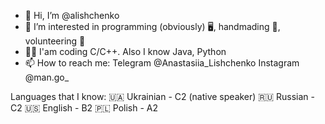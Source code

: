 - 👋 Hi, I’m @alishchenko
- 👀 I’m interested in programming (obviously) 🖥, handmading 🧶, volunteering 👶
- 👩‍💻 I'am coding C/C++. Also I know Java, Python
- 📫 How to reach me:
  Telegram @Anastasiia_Lishchenko
  Instagram @man.go_


Languages that I know:
🇺🇦 Ukrainian - C2 (native speaker)
🇷🇺 Russian - C2
🇺🇸 English - B2
🇵🇱 Polish - A2






<!---
alishchenko/alishchenko is a ✨ special ✨ repository because its `README.md` (this file) appears on your GitHub profile.
You can click the Preview link to take a look at your changes.
--->
